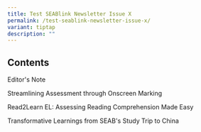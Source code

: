 ```yaml
---
title: Test SEABlink Newsletter Issue X
permalink: /test-seablink-newsletter-issue-x/
variant: tiptap
description: ""
---
```

<h2><strong>Contents </strong></h2>
<p>Editor's Note</p>
<p>Streamlining Assessment through Onscreen Marking</p>
<p>Read2Learn EL: Assessing Reading Comprehension Made Easy</p>
<p>Transformative Learnings from SEAB's Study Trip to China</p>
<p></p>
<p></p>